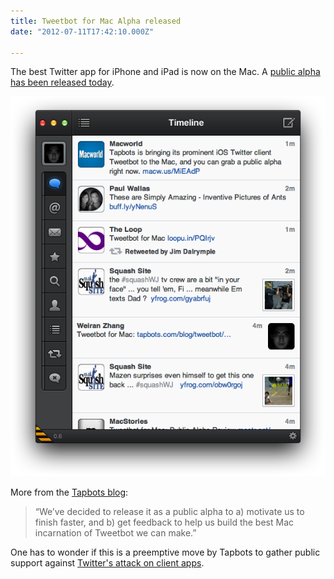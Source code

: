 ```yaml
---
title: Tweetbot for Mac Alpha released
date: "2012-07-11T17:42:10.000Z"

---
```


The best Twitter app for iPhone and iPad is now on the Mac. A [public alpha has been released today](http://tapbots.com/tweetbot_mac/).

![](51c6c217-09bb-4026-8adf-5a66477f0a42.png)

More from the [Tapbots blog](http://tapbots.com/blog/tweetbot/tweetbot-for-mac):

> “We’ve decided to release it as a public alpha to a) motivate us to finish faster, and b) get feedback to help us build the best Mac incarnation of Tweetbot we can make.”

One has to wonder if this is a preemptive move by Tapbots to gather public support against [Twitter's attack on client apps](https://dev.twitter.com/blog/delivering-consistent-twitter-experience).